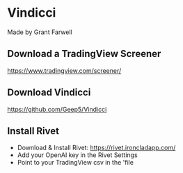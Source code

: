 # Vindicci
Made by Grant Farwell

## Download a TradingView Screener
https://www.tradingview.com/screener/

## Download Vindicci
https://github.com/Geep5/Vindicci

## Install Rivet
* Download & Install Rivet: https://rivet.ironcladapp.com/
* Add your OpenAI key in the Rivet Settings
* Point to your TradingView csv in the 'file
